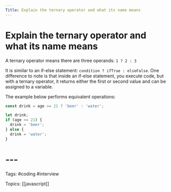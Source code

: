 ```yaml
---
Title: Explain the ternary operator and what its name means
---
```


# Explain the ternary operator and what its name means

A ternary operator means there are three operands: `1 ? 2 : 3`

It is similar to an if-else statement: `condition ? ifTrue : elseFalse`. One difference to note is that inside an if-else statement, you execute code, but with a ternary operator, it returns either the first or second value and can be assigned to a variable.

The example below performs equivalent operations:

```javascript
const drink = age >= 21 ? 'beer' : 'water';

let drink;
if (age >= 21) {
  drink = 'beer';
} else {
  drink = 'water';
}
```
# ---

Tags: #coding #interview

Topics: [[javascript]] 

